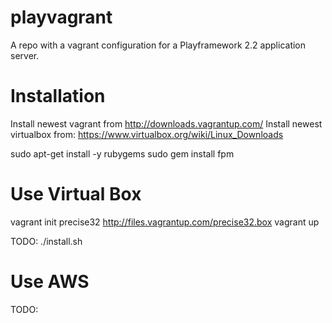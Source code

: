 playvagrant
===========

A repo with a vagrant configuration for a Playframework 2.2 application server.

Installation
============

Install newest vagrant from 
	http://downloads.vagrantup.com/
Install newest virtualbox from: 
	https://www.virtualbox.org/wiki/Linux_Downloads

sudo apt-get install -y rubygems
sudo gem install fpm

Use Virtual Box
===============

vagrant init precise32 http://files.vagrantup.com/precise32.box
vagrant up

TODO:
./install.sh <path-to-play-zip-archive>

Use AWS
=======
TODO:
